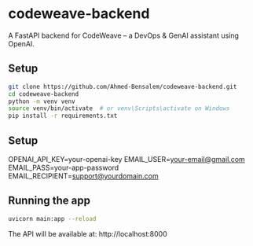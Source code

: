 # codeweave-backend

A FastAPI backend for CodeWeave – a DevOps & GenAI assistant using OpenAI.

## Setup

```bash
git clone https://github.com/Ahmed-Bensalem/codeweave-backend.git
cd codeweave-backend
python -m venv venv
source venv/bin/activate  # or venv\Scripts\activate on Windows
pip install -r requirements.txt
```

## Setup

OPENAI_API_KEY=your-openai-key
EMAIL_USER=your-email@gmail.com
EMAIL_PASS=your-app-password
EMAIL_RECIPIENT=support@yourdomain.com

## Running the app

```bash
uvicorn main:app --reload
```
The API will be available at:
http://localhost:8000
